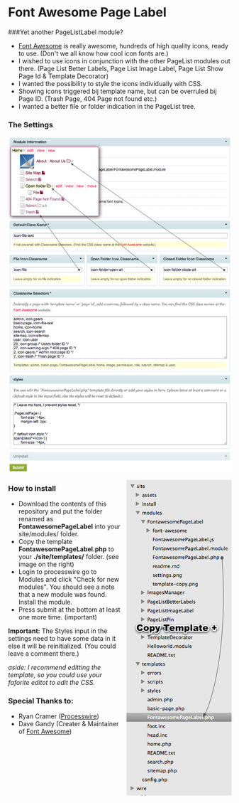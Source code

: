 # Font Awesome Page Label

###Yet another PageListLabel module?

- [Font Awesome](http://fontawesome.io/) is really awesome, hundreds of high quality icons, ready to use. (Don't we all know how cool icon fonts are.)
- I wished to use icons in conjunction with the other PageList modules out there.
	(Page List Better Labels, Page List Image Label, Page List Show Page Id & Template Decorator)
- I wanted the possibility to style the icons individually with CSS.
- Showing icons triggered bij template name, but can be overruled bij Page ID.
	(Trash Page, 404 Page not found etc.)
- I wanted a better file or folder indication in the PageList tree.

### The Settings

![settings](./settings.png)


<img src="copy-template.png" style="float: right; margin-left: 10px;" />

### How to install


- Download the contents of this repository and put the folder renamed as **FontawesomePageLabel** into your site/modules/ folder.
- Copy the template **FontawesomePageLabel.php** to your **./site/templates/** folder. (see image on the right)
- Login to processwire go to Modules and click "Check for new modules". You should see a note that a new module was found. Install the module.
- Press submit at the bottom at least one more time. (important)

**Important:** The Styles input in the settings need to have some data in it else it will be reinitialized. (You could leave a comment there.)

*aside: I recommend editting the template, so you could use your faforite editot to edit the CSS.*

### Special Thanks to:

- Ryan Cramer ([Processwire](http://processwire.com/))
- Dave Gandy (Creater & Maintainer of [Font Awesome](http://fontawesome.io/))